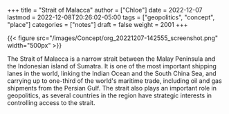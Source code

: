 +++
title = "Strait of Malacca"
author = ["Chloe"]
date = 2022-12-07
lastmod = 2022-12-08T20:26:02-05:00
tags = ["geopolitics", "concept", "place"]
categories = ["notes"]
draft = false
weight = 2001
+++

{{< figure src="/images/Concept/org_20221207-142555_screenshot.png" width="500px" >}}

The Strait of Malacca is a narrow strait between the Malay Peninsula
and the Indonesian island of Sumatra. It is one of the most important
shipping lanes in the world, linking the Indian Ocean and the South
China Sea, and carrying up to one-third of the world's maritime trade,
including oil and gas shipments from the Persian Gulf. The strait also
plays an important role in geopolitics, as several countries in the
region have strategic interests in controlling access to the strait.
